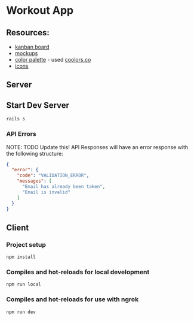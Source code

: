 # Workout App

## Resources:
* [kanban board](https://tree.taiga.io/project/mgreg90-workout-app/epics)
* [mockups](https://www.figma.com/file/woAnBZf3PtHUiJZZOLU8SD/Workout-App)
* [color palette](https://tree.taiga.io/project/mgreg90-workout-app/epics) - used [coolors.co](https://coolors.co/)
* [icons](https://material.io/resources/icons/)

## Server

## Start Dev Server
```
rails s
```

### API Errors
NOTE: TODO Update this!
API Responses will have an error response with the following structure:
```json
{
  "error": {
    "code": "VALIDATION_ERROR",
    "messages": [
      "Email has already been taken",
      "Email is invalid"
    ]
  }
}
```

## Client

### Project setup
```
npm install
```

### Compiles and hot-reloads for local development
```
npm run local
```

### Compiles and hot-reloads for use with ngrok
```
npm run dev
```
